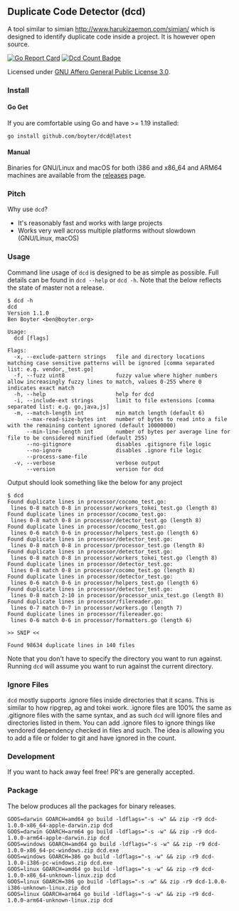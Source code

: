 Duplicate Code Detector (dcd)
-----------------------------

A tool similar to simian http://www.harukizaemon.com/simian/ which is designed to identify duplicate code inside a project.
It is however open source.

[![Go Report Card](https://goreportcard.com/badge/github.com/boyter/dcd)](https://goreportcard.com/report/github.com/boyter/dcd)
[![Dcd Count Badge](https://sloc.xyz/github/boyter/dcd/)](https://github.com/boyter/dcd/)

Licensed under [GNU Affero General Public License 3.0](https://www.gnu.org/licenses/agpl-3.0.html).

### Install

#### Go Get

If you are comfortable using Go and have >= 1.19 installed:

```shell
go install github.com/boyter/dcd@latest
```

#### Manual

Binaries for GNU/Linux and macOS for both i386 and x86_64 and ARM64 machines are available from the [releases](https://github.com/boyter/dcd/releases) page.

### Pitch

Why use `dcd`?

- It's reasonably fast and works with large projects 
- Works very well across multiple platforms without slowdown (GNU/Linux, macOS)

### Usage

Command line usage of `dcd` is designed to be as simple as possible.
Full details can be found in `dcd --help` or `dcd -h`. Note that the below reflects the state of master not a release.

```
$ dcd -h
dcd
Version 1.1.0
Ben Boyter <ben@boyter.org>

Usage:
  dcd [flags]

Flags:
  -x, --exclude-pattern strings   file and directory locations matching case sensitive patterns will be ignored [comma separated list: e.g. vendor,_test.go]
  -f, --fuzz uint8                fuzzy value where higher numbers allow increasingly fuzzy lines to match, values 0-255 where 0 indicates exact match
  -h, --help                      help for dcd
  -i, --include-ext strings       limit to file extensions [comma separated list: e.g. go,java,js]
  -m, --match-length int          min match length (default 6)
      --max-read-size-bytes int   number of bytes to read into a file with the remaining content ignored (default 10000000)
      --min-line-length int       number of bytes per average line for file to be considered minified (default 255)
      --no-gitignore              disables .gitignore file logic
      --no-ignore                 disables .ignore file logic
      --process-same-file         
  -v, --verbose                   verbose output
      --version                   version for dcd

```

Output should look something like the below for any project

```
$ dcd
Found duplicate lines in processor/cocomo_test.go:
 lines 0-8 match 0-8 in processor/workers_tokei_test.go (length 8)
Found duplicate lines in processor/cocomo_test.go:
 lines 0-8 match 0-8 in processor/detector_test.go (length 8)
Found duplicate lines in processor/cocomo_test.go:
 lines 0-6 match 0-6 in processor/helpers_test.go (length 6)
Found duplicate lines in processor/detector_test.go:
 lines 0-8 match 0-8 in processor/processor_test.go (length 8)
Found duplicate lines in processor/detector_test.go:
 lines 0-8 match 0-8 in processor/workers_tokei_test.go (length 8)
Found duplicate lines in processor/detector_test.go:
 lines 0-8 match 0-8 in processor/cocomo_test.go (length 8)
Found duplicate lines in processor/detector_test.go:
 lines 0-6 match 0-6 in processor/helpers_test.go (length 6)
Found duplicate lines in processor/detector_test.go:
 lines 0-8 match 2-10 in processor/processor_unix_test.go (length 8)
Found duplicate lines in processor/filereader.go:
 lines 0-7 match 0-7 in processor/workers.go (length 7)
Found duplicate lines in processor/filereader.go:
 lines 0-6 match 0-6 in processor/formatters.go (length 6)

>> SNIP <<

Found 98634 duplicate lines in 140 files
```

Note that you don't have to specify the directory you want to run against. Running `dcd` will assume you want to 
run against the current directory.

### Ignore Files

`dcd` mostly supports .ignore files inside directories that it scans. This is similar to how ripgrep, ag and tokei work. 
.ignore files are 100% the same as .gitignore files with the same syntax, and as such `dcd` will ignore files and directories
listed in them. You can add .ignore files to ignore things like vendored dependency checked in files and such. 
The idea is allowing you to add a file or folder to git and have ignored in the count.

### Development

If you want to hack away feel free! PR's are generally accepted.

### Package

The below produces all the packages for binary releases.

```
GOOS=darwin GOARCH=amd64 go build -ldflags="-s -w" && zip -r9 dcd-1.0.0-x86_64-apple-darwin.zip dcd
GOOS=darwin GOARCH=arm64 go build -ldflags="-s -w" && zip -r9 dcd-1.0.0-arm64-apple-darwin.zip dcd
GOOS=windows GOARCH=amd64 go build -ldflags="-s -w" && zip -r9 dcd-1.0.0-x86_64-pc-windows.zip dcd.exe
GOOS=windows GOARCH=386 go build -ldflags="-s -w" && zip -r9 dcd-1.0.0-i386-pc-windows.zip dcd.exe
GOOS=linux GOARCH=amd64 go build -ldflags="-s -w" && zip -r9 dcd-1.0.0-x86_64-unknown-linux.zip dcd
GOOS=linux GOARCH=386 go build -ldflags="-s -w" && zip -r9 dcd-1.0.0-i386-unknown-linux.zip dcd
GOOS=linux GOARCH=arm64 go build -ldflags="-s -w" && zip -r9 dcd-1.0.0-arm64-unknown-linux.zip dcd
```
